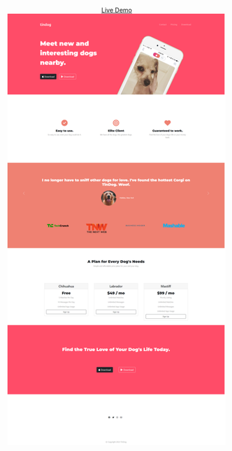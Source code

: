 <p align="center">
  <a href="https://remarkeyable.github.io/TinDog-BS/"> Live Demo </a>  
<img src="images/1.png" style="width: 500px;">
</p>
